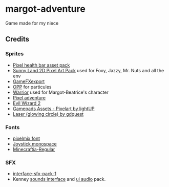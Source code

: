 # margot-adventure

Game made for my niece

## Credits

### Sprites

- [Pixel health bar asset pack](https://adwitr.itch.io/pixel-health-bar-asset-pack)
- [Sunny Land 2D Pixel Art Pack](https://ansimuz.itch.io/sunny-land-pixel-game-art) used for Foxy, Jazzy, Mr. Nuts and all the env
- [GameFXexport](https://ppeldo.itch.io/2d-pixel-art-game-spellmagic-fx)
- [OPP](https://www.openpixelproject.com/) for particules
- [Warrior](https://clembod.itch.io/warrior-free-animation-set) used for Margot-Beatrice's character
- [Pixel adventure](https://pixelfrog-assets.itch.io/pixel-adventure-1)
- [Evil Wizard 2](https://luizmelo.itch.io/evil-wizard-2)
- [Gamepads Assets - Pixelart by lightUP](https://julianoferreiradelima.itch.io/gamepads-assets-pixelart)
- [Laser (glowing circle) by gdquest](https://github.com/GDQuest/godot-visual-effects)

### Fonts

- [pixelmix font](https://www.dafont.com/fr/pixelmix.font)
- [Joystick monospace](https://www.dafont.com/joystix.font)
- [Minecraftia-Regular](https://www.dafont.com/joystix.font?text=Minecraftia-Regular)

### SFX

- [interface-sfx-pack-1](https://obsydianx.itch.io/interface-sfx-pack-1)
- Kenney [sounds interface](https://www.kenney.nl/assets/interface-sounds) and [ui audio](https://www.kenney.nl/assets/ui-audio) pack.

